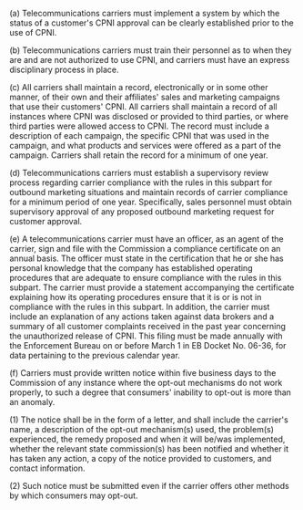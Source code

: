 (a) Telecommunications carriers must implement a system by which the status of a customer's CPNI approval can be clearly established prior to the use of CPNI.

(b) Telecommunications carriers must train their personnel as to when they are and are not authorized to use CPNI, and carriers must have an express disciplinary process in place.

(c) All carriers shall maintain a record, electronically or in some other manner, of their own and their affiliates' sales and marketing campaigns that use their customers' CPNI. All carriers shall maintain a record of all instances where CPNI was disclosed or provided to third parties, or where third parties were allowed access to CPNI. The record must include a description of each campaign, the specific CPNI that was used in the campaign, and what products and services were offered as a part of the campaign. Carriers shall retain the record for a minimum of one year.

(d) Telecommunications carriers must establish a supervisory review process regarding carrier compliance with the rules in this subpart for outbound marketing situations and maintain records of carrier compliance for a minimum period of one year. Specifically, sales personnel must obtain supervisory approval of any proposed outbound marketing request for customer approval.

(e) A telecommunications carrier must have an officer, as an agent of the carrier, sign and file with the Commission a compliance certificate on an annual basis. The officer must state in the certification that he or she has personal knowledge that the company has established operating procedures that are adequate to ensure compliance with the rules in this subpart. The carrier must provide a statement accompanying the certificate explaining how its operating procedures ensure that it is or is not in compliance with the rules in this subpart. In addition, the carrier must include an explanation of any actions taken against data brokers and a summary of all customer complaints received in the past year concerning the unauthorized release of CPNI. This filing must be made annually with the Enforcement Bureau on or before March 1 in EB Docket No. 06-36, for data pertaining to the previous calendar year.

(f) Carriers must provide written notice within five business days to the Commission of any instance where the opt-out mechanisms do not work properly, to such a degree that consumers' inability to opt-out is more than an anomaly.

(1) The notice shall be in the form of a letter, and shall include the carrier's name, a description of the opt-out mechanism(s) used, the problem(s) experienced, the remedy proposed and when it will be/was implemented, whether the relevant state commission(s) has been notified and whether it has taken any action, a copy of the notice provided to customers, and contact information.

(2) Such notice must be submitted even if the carrier offers other methods by which consumers may opt-out.

